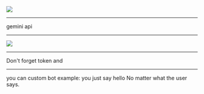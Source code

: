 <img src="https://i.imgur.com/l0j8ui0.png">
<hr><P>gemini api </P>


<hr>
<img src="https://i.imgur.com/csP0O1v.png">
<hr> Don't forget token and <hr> you can custom bot example: you just say hello No matter what the user says.
